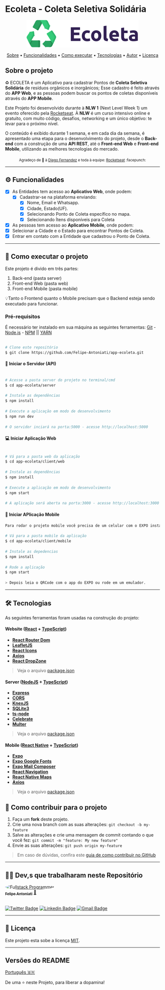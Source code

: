 #  Ecoleta - Coleta Seletiva Solidária

<div align="center"> 
	<img  src="./client/web/src/assets/images/logo.svg">
</div>

<p align="center">
 <a href="#-sobre-o-projeto">Sobre</a> •
 <a href="#-funcionalidades">Funcionalidades</a> •
 <a href="#-como-executar-o-projeto">Como executar</a> • 
 <a href="#-tecnologias">Tecnologias</a> • 
 <a href="#-autor">Autor</a> • 
 <a href="#user-content--licença">Licença</a>
</p>

##  Sobre o projeto

♻️ ECOLETA é um Aplicativo para cadastrar Pontos de **Coleta Seletiva Solidária** de resíduos orgânicos e inorgânicos; Esse cadastro é feito através do **APP Web**, e as pessoas podem buscar os pontos de coletas disponíveis através do **APP Mobile**.

Este Projeto foi desenvolvido durante à **NLW 1** (Next Level Week 1) um evento oferecido pela [Rocketseat](https://blog.rocketseat.com.br/primeira-next-level-week/). À **NLW** é um curso intensivo online e gratuito, com muito código, desafios, networking e um único objetivo: te levar para o próximo nível.

O conteúdo é exibido durante 1 semana, e em cada dia da semana, é apresentado uma etapa para o desenvolvimento do projeto, desde o **Back-end** com a construção de uma **API REST**, até o **Front-end Web** e **Front-end Mobile**, utilizando as melhores tecnologias do mercado.

<div align="center">
  <sub>Agradeço de 💜 à
    <a href="https://github.com/diego3g">Diego Fernandez</a> e toda à equipe:
    <a href="https://github.com/rocketseat">Rocketseat</a> :facepunch:    
  </sub>
</div>

---

## ⚙️ Funcionalidades

- [x] As Entidades tem acesso ao **Aplicativo Web**, onde podem: 
  - [x] Cadastrar-se na plataforma enviando:
    - [x] Nome, Email e Whatsapp.
    - [x] Cidade, Estado(UF).
    - [x] Selecionando Ponto de Coleta específico no mapa.
    - [x] Selecionando Ítens disponíveis para Coleta

- [x] As pessoas tem acesso ao **Aplicativo Mobile**, onde podem:
 - [x] Selecionar a Cidade e o Estado para encontrar Pontos de Coleta.
 - [x] Entrar em contato com a Entidade que cadastrou o Ponto de Coleta.

---

## 🚀 Como executar o projeto

Este projeto é divido em três partes:
1. Back-end (pasta server) 
2. Front-end Web (pasta web)
3. Front-end Mobile (pasta mobile)

💡Tanto o Frontend quanto o Mobile precisam que o Backend esteja sendo executado para funcionar.

### Pré-requisitos

É necessário ter instalado em sua máquina as seguintes ferramentas:
[Git](https://git-scm.com) - [Node.js](https://nodejs.org/en/) - [NPM](https://www.npmjs.com/) || [YARN](https://yarnpkg.com/)


```bash

# Clone este repositório
$ git clone https://github.com/Felipe-Antoniati/app-ecoleta.git

```

#### :minidisc: Iniciar o Servidor (API)

```bash

# Acesse a pasta server do projeto no terminal/cmd
$ cd app-ecoleta/server

# Instale as dependências
$ npm install

# Execute a aplicação em modo de desenvolvimento
$ npm run dev

# O servidor inciará na porta:5000 - acesse http://localhost:5000

```

#### 💻 Iniciar Aplicação Web

```bash

# Vá para a pasta web da aplicação
$ cd app-ecoleta/client/web

# Instale as dependências
$ npm install

# Execute a aplicação em modo de desenvolvimento
$ npm start

# A aplicação será aberta na porta:3000 - acesse http://localhost:3000

```

#### 📱 Iniciar APlicação Mobile

``` bash
Para rodar o projeto mobile você precisa de um celular com o EXPO instalado, ou um emulador android/ios.

# Vá para a pasta mobile da aplicação
$ cd app-ecoleta/client/mobile

# Instale as depedencias
$ npm install

# Rode a aplicação
$ npm start

> Depois leia o QRCode com o app do EXPO ou rode em um emulador.

```

---

## 🛠 Tecnologias

As seguintes ferramentas foram usadas na construção do projeto:

#### **Website**  ([React](https://reactjs.org/)  +  [TypeScript](https://www.typescriptlang.org/))

-   **[React Router Dom](https://github.com/ReactTraining/react-router/tree/master/packages/react-router-dom)**
-   **[LeafletJS](https://leafletjs.com/)**
-   **[React Icons](https://react-icons.github.io/react-icons/)**
-   **[Axios](https://github.com/axios/axios)**
-   **[React DropZone](https://react-dropzone.js.org/)**

> Veja o arquivo  [package.json](https://github.com/tgmarinho/README-ecoleta/blob/master/web/package.json)

#### **Server**  ([NodeJS](https://nodejs.org/en/)  +  [TypeScript](https://www.typescriptlang.org/))

-   **[Express](https://expressjs.com/)**
-   **[CORS](https://expressjs.com/en/resources/middleware/cors.html)**
-   **[KnexJS](http://knexjs.org/)**
-   **[SQLite3](https://github.com/mapbox/node-sqlite3)**
-   **[ts-node](https://github.com/TypeStrong/ts-node)**
-   **[Celebrate](https://github.com/arb/celebrate)**
-   **[Multer](https://github.com/expressjs/multer)**

> Veja o arquivo  [package.json](https://github.com/tgmarinho/README-ecoleta/blob/master/server/package.json)

#### **Mobile**  ([React Native](http://www.reactnative.com/)  +  [TypeScript](https://www.typescriptlang.org/))

-   **[Expo](https://expo.io/)**
-   **[Expo Google Fonts](https://github.com/expo/google-fonts)**
-   **[Expo Mail Composer](https://docs.expo.io/versions/latest/sdk/mail-composer/)**
-   **[React Navigation](https://reactnavigation.org/)**
-   **[React Native Maps](https://github.com/react-native-community/react-native-maps)**
-   **[Axios](https://github.com/axios/axios)**

> Veja o arquivo  [package.json](https://github.com/tgmarinho/README-ecoleta/blob/master/mobile/package.json)



##  💪 Como contribuir para o projeto

1. Faça um **fork** deste projeto.
2. Crie uma nova branch com as suas alterações: `git checkout -b my-feature`
3. Salve as alterações e crie uma mensagem de commit contando o que você fez: `git commit -m "feature: My new feature"`
4. Envie as suas alterações: `git push origin my-feature`
> Em caso de dúvidas, confira este [guia de como contribuir no GitHub](./CONTRIBUTING.md)

---

## 👨‍💻 Dev,s que trabalharam neste Repositório

<a href="https://github.com/felipe-antoniati">
 <img style="border-radius: 50%;" src="https://avatars0.githubusercontent.com/u/63480609?s=460&u=c69fe399d6e97159b75b64b597b007ff8e6ac553&v=4" width="100px;" alt="Fullstack Programmer"/>
 <br />
 <sub><b>Felipe Antoniati</b></sub></a> <a href="https://github.com/felipe-antoniati" title="Fullstack Programmer">🚀</a>
 <br /><br />

[![Twitter Badge](https://img.shields.io/badge/-@felipe-1ca0f1?style=flat-square&labelColor=1ca0f1&logo=twitter&logoColor=white&link=https://twitter.com/)](https://twitter.com/) [![Linkedin Badge](https://img.shields.io/badge/-Felipe-blue?style=flat-square&logo=Linkedin&logoColor=white&link=https://www.linkedin.com/in/)](https://www.linkedin.com/in/felipe-antoniati-1288041b7/) 
[![Gmail Badge](https://img.shields.io/badge/-antoniati.felipe@gmail.com-c14438?style=flat-square&logo=Gmail&logoColor=white&link=mailto:antoniati.felipe@gmail.com)](mailto:antoniati.felipe@gmail.com)

---

## 📝 Licença

Este projeto esta sobe a licença [MIT](./LICENSE).

---

##  Versões do README

[Português 🇧🇷](./README.md)  


De uma ⭐️ neste Projeto, para liberar a dopamina!
